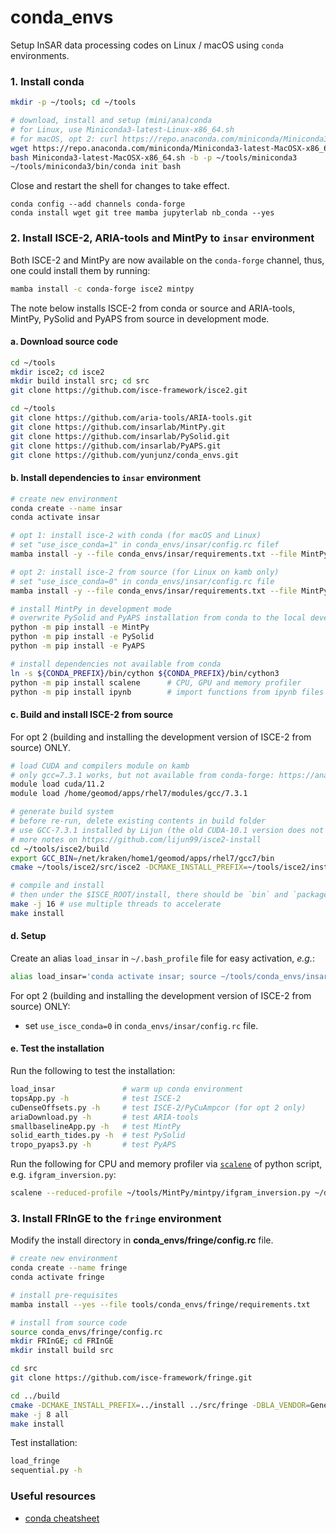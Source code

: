 # conda_envs

Setup InSAR data processing codes on Linux / macOS using `conda` environments.

### 1. Install conda

```bash
mkdir -p ~/tools; cd ~/tools

# download, install and setup (mini/ana)conda
# for Linux, use Miniconda3-latest-Linux-x86_64.sh
# for macOS, opt 2: curl https://repo.anaconda.com/miniconda/Miniconda3-latest-MacOSX-x86_64.sh -o Miniconda3-latest-MacOSX-x86_64.sh
wget https://repo.anaconda.com/miniconda/Miniconda3-latest-MacOSX-x86_64.sh
bash Miniconda3-latest-MacOSX-x86_64.sh -b -p ~/tools/miniconda3
~/tools/miniconda3/bin/conda init bash
```

Close and restart the shell for changes to take effect.

```
conda config --add channels conda-forge
conda install wget git tree mamba jupyterlab nb_conda --yes
```

### 2. Install ISCE-2, ARIA-tools and MintPy to `insar` environment

Both ISCE-2 and MintPy are now available on the `conda-forge` channel, thus, one could install them by running:

```bash
mamba install -c conda-forge isce2 mintpy
```

The note below installs ISCE-2 from conda or source and ARIA-tools, MintPy, PySolid and PyAPS from source in development mode.

#### a. Download source code

```bash
cd ~/tools
mkdir isce2; cd isce2
mkdir build install src; cd src
git clone https://github.com/isce-framework/isce2.git

cd ~/tools
git clone https://github.com/aria-tools/ARIA-tools.git
git clone https://github.com/insarlab/MintPy.git
git clone https://github.com/insarlab/PySolid.git
git clone https://github.com/insarlab/PyAPS.git
git clone https://github.com/yunjunz/conda_envs.git
```

#### b. Install dependencies to `insar` environment

```bash
# create new environment
conda create --name insar
conda activate insar

# opt 1: install isce-2 with conda (for macOS and Linux)
# set "use_isce_conda=1" in conda_envs/insar/config.rc filef
mamba install -y --file conda_envs/insar/requirements.txt --file MintPy/docs/requirements.txt --file ARIA-tools/requirements.txt isce2

# opt 2: install isce-2 from source (for Linux on kamb only)
# set "use_isce_conda=0" in conda_envs/insar/config.rc file
mamba install -y --file conda_envs/insar/requirements.txt --file MintPy/docs/requirements.txt --file ARIA-tools/requirements.txt --file conda_envs/isce2/requirements.txt

# install MintPy in development mode
# overwrite PySolid and PyAPS installation from conda to the local development mode
python -m pip install -e MintPy
python -m pip install -e PySolid
python -m pip install -e PyAPS

# install dependencies not available from conda
ln -s ${CONDA_PREFIX}/bin/cython ${CONDA_PREFIX}/bin/cython3
python -m pip install scalene      # CPU, GPU and memory profiler
python -m pip install ipynb        # import functions from ipynb files
```

#### c. Build and install ISCE-2 from source

For opt 2 (building and installing the development version of ISCE-2 from source) ONLY.

```bash
# load CUDA and compilers module on kamb
# only gcc=7.3.1 works, but not available from conda-forge: https://anaconda.org/conda-forge/gcc_linux-64/files?type=conda
module load cuda/11.2
module load /home/geomod/apps/rhel7/modules/gcc/7.3.1

# generate build system
# before re-run, delete existing contents in build folder
# use GCC-7.3.1 installed by Lijun (the old CUDA-10.1 version does not like GCC-7.5; GCC-7.3.0 also does not work, do not know why)
# more notes on https://github.com/lijun99/isce2-install
cd ~/tools/isce2/build
export GCC_BIN=/net/kraken/home1/geomod/apps/rhel7/gcc7/bin
cmake ~/tools/isce2/src/isce2 -DCMAKE_INSTALL_PREFIX=~/tools/isce2/install -DCMAKE_CUDA_FLAGS="-arch=sm_60" -DCMAKE_PREFIX_PATH=${CONDA_PREFIX} -DCMAKE_BUILD_TYPE=Release -DCMAKE_C_COMPILER=${GCC_BIN}/gcc -DCMAKE_CXX_COMPILER=${GCC_BIN}/g++ -DCMAKE_Fortran_COMPILER=${GCC_BIN}/gfortran

# compile and install
# then under the $ISCE_ROOT/install, there should be `bin` and `packages` folder
make -j 16 # use multiple threads to accelerate
make install
```

#### d. Setup

Create an alias `load_insar` in `~/.bash_profile` file for easy activation, _e.g._:

```bash
alias load_insar='conda activate insar; source ~/tools/conda_envs/insar/config.rc'
```

For opt 2 (building and installing the development version of ISCE-2 from source) ONLY: 

+ set `use_isce_conda=0` in `conda_envs/insar/config.rc` file.

#### e. Test the installation

Run the following to test the installation:

```bash
load_insar               # warm up conda environment
topsApp.py -h            # test ISCE-2
cuDenseOffsets.py -h     # test ISCE-2/PyCuAmpcor (for opt 2 only)
ariaDownload.py -h       # test ARIA-tools
smallbaselineApp.py -h   # test MintPy
solid_earth_tides.py -h  # test PySolid
tropo_pyaps3.py -h       # test PyAPS
```

Run the following for CPU and memory profiler via [`scalene`](https://github.com/emeryberger/scalene) of python script, e.g. `ifgram_inversion.py`:

```bash
scalene --reduced-profile ~/tools/MintPy/mintpy/ifgram_inversion.py ~/data/test/FernandinaSenDT128/mintpy/inputs/ifgramStack.h5 -w no
```

### 3. Install FRInGE to the `fringe` environment

Modify the install directory in **conda_envs/fringe/config.rc** file.

```bash
# create new environment
conda create --name fringe
conda activate fringe

# install pre-requisites
mamba install --yes --file tools/conda_envs/fringe/requirements.txt

# install from source code
source conda_envs/fringe/config.rc
mkdir FRInGE; cd FRInGE
mkdir install build src

cd src
git clone https://github.com/isce-framework/fringe.git

cd ../build
cmake -DCMAKE_INSTALL_PREFIX=../install ../src/fringe -DBLA_VENDOR=Generic
make -j 8 all
make install
```

Test installation:

```bash
load_fringe
sequential.py -h
```

### Useful resources

+ [conda cheatsheet](https://docs.conda.io/projects/conda/en/4.6.0/_downloads/52a95608c49671267e40c689e0bc00ca/conda-cheatsheet.pdf)
